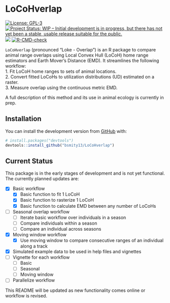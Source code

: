 
<!-- README.md is generated from README.Rmd. Please edit that file -->

# LoCoHverlap

<!-- badges: start -->

[![License:
GPL-3](https://img.shields.io/badge/license-GPL--3-blue.svg)](https://cran.r-project.org/web/licenses/GPL-3)
[![Project Status: WIP – Initial development is in progress, but there
has not yet been a stable, usable release suitable for the
public.](https://www.repostatus.org/badges/latest/wip.svg)](https://www.repostatus.org/#wip)
[![](https://img.shields.io/badge/devel%20version-0.1.0-blue.svg)](https://github.com/bsmity13/LoCoHverlap)
[![R-CMD-check](https://github.com/bsmity13/LoCoHverlap/workflows/R-CMD-check/badge.svg)](https://github.com/bsmity13/LoCoHverlap/actions)
<!-- badges: end -->

`LoCoHverlap` (pronounced “Loke - Overlap”) is an R package to compare
animal range overlaps using Local Convex Hull (LoCoH) home range
estimators and Earth Mover’s Distance (EMD). It streamlines the
following workflow:  
1\. Fit LoCoH home ranges to sets of animal locations.  
2\. Convert fitted LoCoHs to utilization distributions (UD) estimated on
a raster.  
3\. Measure overlap using the continuous metric EMD.

A full description of this method and its use in animal ecology is
currently in prep.

## Installation

You can install the development version from
[GitHub](https://github.com/) with:

``` r
# install.packages("devtools")
devtools::install_github("bsmity13/LoCoHverlap")
```

## Current Status

This package is in the early stages of development and is not yet
functional. The currently planned updates are:

  - [x] Basic workflow
      - [x] Basic function to fit 1 LoCoH
      - [x] Basic function to rasterize 1 LoCoH
      - [x] Basic function to calculate EMD between any number of LoCoHs
  - [ ] Seasonal overlap workflow
      - [ ] Iterate basic workflow over individuals in a season
      - [ ] Compare individuals within a season
      - [ ] Compare an individual across seasons
  - [x] Moving window workflow
      - [x] Use moving window to compare consecutive ranges of an
        individual along a track
  - [x] Simulated example data to be used in help files and vignettes
  - [ ] Vignette for each workflow
      - [ ] Basic
      - [ ] Seasonal
      - [ ] Moving window
  - [ ] Parallelize workflow

This README will be updated as new functionality comes online or
workflow is revised.
